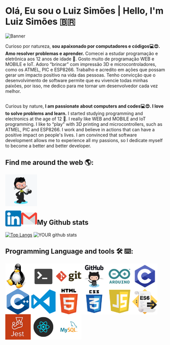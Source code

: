 # Olá, Eu sou o Luiz Simões | Hello, I'm Luiz Simões 🇧🇷️

<img src="https://github.com/LuizSimoes/LuizSimoes/blob/master/Banner2.gif" alt="Banner">

Curioso por natureza, __sou apaixonado por computadores e códigos💻️😍️. Amo resolver problemas e aprender.__ Comecei a estudar programação e eletrônica aos 12 anos de idade 💾️. Gosto muito de programação WEB e MOBILE e IoT. Adoro “brincar” com impressão 3D e microcontroladores, como os ATMEL, PIC e ESP8266.
Trabalho e acredito em ações que possam gerar um impacto positivo na vida das pessoas. Tenho convicção que o desenvolvimento de software permite que eu vivencie todas minhas paixões, por isso, me dedico para me tornar um desenvolvedor cada vez melhor.  
##  

Curious by nature, __I am passionate about computers and codes💻️😍️. I love to solve problems and learn.__ I started studying programming and electronics at the age of 12 💾️. I really like WEB and MOBILE and IoT programming. I like to “play” with 3D printing and microcontrollers, such as ATMEL, PIC and ESP8266.
I work and believe in actions that can have a positive impact on people's lives. I am convinced that software development allows me to experience all my passions, so I dedicate myself to become a better and better developer.  
##  



## Find me around the web 🌎:
<a href="https://luizsimoes.github.io/" target="_blank"><img align="center" width="100" height="100" src="https://github.com/LuizSimoes/LuizSimoes/blob/master/LuizSimoes-Octacat.png"></a>

<a href="https://www.linkedin.com/in/luizefsimoes2020/" target="_blank"><img align="left" width="50" height="50" src="https://github.com/LuizSimoes/LuizSimoes/blob/master/linked.png"></a>
<a href="mailto:luizefsimoes@gmail.com"><img align="left" width="50" height="50" src="https://github.com/LuizSimoes/LuizSimoes/blob/master/gmail.png"></a>


## 
#  

## My Github stats
[![Top Langs](https://github-readme-stats.vercel.app/api/top-langs/?username=LuizSimoes&theme=solarized-dark&layout=compact&langs_count=10)](https://github.com/LuizSimoes/github-readme-stats)
![YOUR github stats](https://github-readme-stats.vercel.app/api?username=LuizSimoes&show_icons=true&theme=solarized-dark)


## Programming Language and tools 🛠️ ⌨️:
<img align="left" width="80" height="80" src="https://github.com/LuizSimoes/LuizSimoes/blob/master/Icons/linux3.png">
<img align="left" width="80" height="80" src="https://github.com/LuizSimoes/LuizSimoes/blob/master/Icons/Linux2.png">
<img align="left" width="80" height="80" src="https://github.com/LuizSimoes/LuizSimoes/blob/master/Icons/git.png">
<img align="left" width="80" height="80" src="https://github.com/LuizSimoes/LuizSimoes/blob/master/Icons/github.jpg">
<img align="left" width="80" height="80" src="https://github.com/LuizSimoes/LuizSimoes/blob/master/Icons/arduino.png">
<img align="left" width="80" height="80" src="https://github.com/LuizSimoes/LuizSimoes/blob/master/Icons/c.png">
<img align="left" width="80" height="80" src="https://github.com/LuizSimoes/LuizSimoes/blob/master/Icons/Cplus.png">
<img align="left" width="80" height="80" src="https://github.com/LuizSimoes/LuizSimoes/blob/master/Icons/vscode.png">
<img align="left" width="80" height="80" src="https://github.com/LuizSimoes/LuizSimoes/blob/master/Icons/HTML5.png">
<img align="left" width="80" height="80" src="https://github.com/LuizSimoes/LuizSimoes/blob/master/Icons/css.png">
<img align="left" width="80" height="80" src="https://github.com/LuizSimoes/LuizSimoes/blob/master/Icons/js6.png">
<img align="left" width="80" height="80" src="https://github.com/LuizSimoes/LuizSimoes/blob/master/Icons/ES6.png">
<img align="left" width="80" height="80" src="https://github.com/LuizSimoes/LuizSimoes/blob/master/Icons/jest.jpg">
<img align="left" width="80" height="80" src="https://github.com/LuizSimoes/LuizSimoes/blob/master/Icons/react.png">
<img align="left" width="80" height="80" src="https://github.com/LuizSimoes/LuizSimoes/blob/master/Icons/mysql.png">



